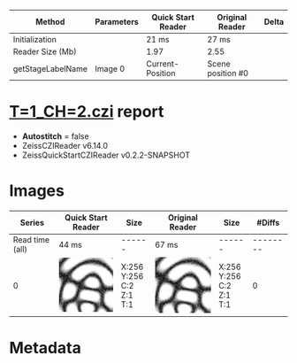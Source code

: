 |  Method            | Parameters       | Quick Start Reader | Original Reader | Delta  |
| -------------------|------------------|--------------------|-----------------|------- |
| Initialization     |                  |21 ms|27 ms|        |
| Reader Size (Mb)     |                  |1.97|2.55|        |
| getStageLabelName| Image 0 | Current-Position| Scene position #0| |
# [T=1_CH=2.czi](https://zenodo.org/record/7015307/files/T%3D1_CH%3D2.czi) report
 - **Autostitch** = false
 - ZeissCZIReader v6.14.0
 - ZeissQuickStartCZIReader v0.2.2-SNAPSHOT

# Images 

| Series            | Quick Start Reader | Size | Original Reader | Size | #Diffs |
|-------------------|--------------------|------|-----------------|------|--------|
| Read time (all)   |44 ms|------|67 ms|------|--------|
|0|![T=1_CH=2.quick_true.flat_true.stitch_false.series_0.jpg](T=1_CH=2/T=1_CH=2.quick_true.flat_true.stitch_false.series_0.jpg)|X:256<br>Y:256<br>C:2<br>Z:1<br>T:1|![T=1_CH=2.quick_false.flat_true.stitch_false.series_0.jpg](T=1_CH=2/T=1_CH=2.quick_false.flat_true.stitch_false.series_0.jpg)|X:256<br>Y:256<br>C:2<br>Z:1<br>T:1|0|

# Metadata

